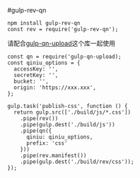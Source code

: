 #gulp-rev-qn

```
npm install gulp-rev-qn
const rev = require('gulp-rev-qn');
```

请配合[gulp-qn-upload](https://www.npmjs.com/package/gulp-qn-upload)这个库一起使用
```
const qn = require('gulp-qn-upload);
const qiniu_options = {
  accessKey: '',
  secretKey: '',
  bucket: '',
  origin: 'https://xxx.xxx',
};

gulp.task('publish-css', function () {
  return gulp.src(['./build/js/*.css'])
    .pipe(rev())
    .pipe(gulp.dest('./build/js'))
    .pipe(qn({
      qiniu: qiniu_options,
      prefix: 'css'
    }))
    .pipe(rev.manifest())
    .pipe(gulp.dest('./build/rev/css'));
});
```